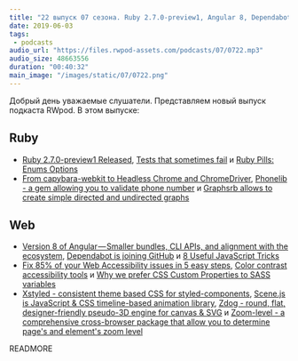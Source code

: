 ```yaml
---
title: "22 выпуск 07 сезона. Ruby 2.7.0-preview1, Angular 8, Dependabot is joining GitHub, Phonelib, Graphsrb, Xstyled, Zdog и прочее"
date: 2019-06-03
tags:
 - podcasts
audio_url: "https://files.rwpod-assets.com/podcasts/07/0722.mp3"
audio_size: 48663556
duration: "00:40:32"
main_image: "/images/static/07/0722.png"
---
```


Добрый день уважаемые слушатели. Представляем новый выпуск подкаста RWpod. В этом выпуске:

## Ruby

 - [Ruby 2.7.0-preview1 Released](https://www.ruby-lang.org/en/news/2019/05/30/ruby-2-7-0-preview1-released/), [Tests that sometimes fail](https://samsaffron.com/archive/2019/05/15/tests-that-sometimes-fail) и [Ruby Pills: Enums Options](http://danilobarion1986.github.io/ruby/backend/pills/tips/2019/05/31/ruby-pills-enums-options.html)
 - [From capybara-webkit to Headless Chrome and ChromeDriver](https://www.imaginarycloud.com/blog/from-capybara-webkit-to-headless-chrome-and-chromedriver/), [Phonelib - a gem allowing you to validate phone number](https://github.com/daddyz/phonelib) и [Graphsrb allows to create simple directed and undirected graphs](https://github.com/fade2black/graphsrb)

## Web

 - [Version 8 of Angular — Smaller bundles, CLI APIs, and alignment with the ecosystem](https://blog.angular.io/version-8-of-angular-smaller-bundles-cli-apis-and-alignment-with-the-ecosystem-af0261112a27), [Dependabot is joining GitHub](https://dependabot.com/blog/hello-github/) и [8 Useful JavaScript Tricks](https://devinduct.com/blogpost/26/8-useful-javascript-tricks)
 - [Fix 85% of your Web Accessibility issues in 5 easy steps](https://dev.to/alvaromontoro/fix-85-of-your-web-accessibility-issues-in-5-easy-steps-pnf), [Color contrast accessibility tools](https://css-tricks.com/color-contrast-accessibility-tools/) и [Why we prefer CSS Custom Properties to SASS variables](https://codyhouse.co/blog/post/css-custom-properties-vs-sass-variables)
 - [Xstyled - consistent theme based CSS for styled-components](https://www.smooth-code.com/open-source/xstyled/), [Scene.js is JavaScript & CSS timeline-based animation library](https://github.com/daybrush/scenejs), [Zdog - round, flat, designer-friendly pseudo-3D engine for canvas & SVG](https://zzz.dog/) и [Zoom-level - a comprehensive cross-browser package that allow you to determine page's and element's zoom level](https://github.com/xobotyi/zoom-level)

READMORE
